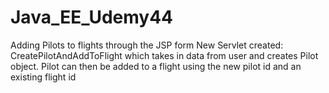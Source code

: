 # Java_EE_Udemy44
Adding Pilots to flights through the JSP form
New Servlet created: CreatePilotAndAddToFlight which takes in data from user and creates Pilot object. 
Pilot can then be added to a flight using the new pilot id and an existing flight id
